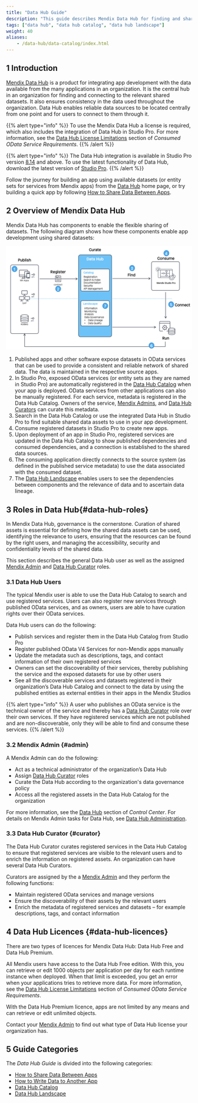 ```yaml
---
title: "Data Hub Guide"
description: "This guide describes Mendix Data Hub for finding and sharing enterprise data assets."
tags: ["data hub", "data hub catalog", "data hub landscape"]
weight: 40
aliases:
    - /data-hub/data-catalog/index.html
---
```


## 1 Introduction

[Mendix Data Hub](https://hub.mendix.com) is a product for integrating app development with the data available from the many applications in an organization. It is the central hub in an organization for finding and connecting to the relevant shared datasets. It also ensures consistency in the data used throughout the organization. Data Hub enables reliable data sources to be located centrally from one point and for users to connect to them through it. 

{{% alert type="info" %}}
To use the Mendix Data Hub a license is required, which also includes the integration of Data Hub in Studio Pro. For more information, see the [Data Hub License Limitations](/refguide/consumed-odata-service-requirements#license-limitations) section of *Consumed OData Service Requirements*.
{{% /alert %}}

{{% alert type="info" %}}
The Data Hub integration is available in Studio Pro version [8.14](/releasenotes/studio-pro/8.14) and above. To use the latest functionality of Data Hub, download the latest version of [Studio Pro](https://marketplace.mendix.com/link/studiopro/). {{% /alert %}}

Follow the journey for building an app using available datasets (or entity sets for services from Mendix apps) from the [Data Hub](https://hub.mendix.com) home page, or try building a quick app by following [How to Share Data Between Apps](share-data/).

## 2 Overview of Mendix Data Hub

Mendix Data Hub has components to enable the flexible sharing of datasets. The following diagram shows how these components enable app development using shared datasets:

![](attachments/overview-schematic-datahub.png)

1. Published apps and other software expose datasets in OData services that can be used to provide a consistent and reliable network of shared data. The data is maintained in the respective source apps.
2. In Studio Pro, exposed OData services (or entity sets as they are named in Studio Pro) are automatically registered in the [Data Hub Catalog](data-hub-catalog/) when your app is deployed. OData services from other applications can also be manually registered. For each service, metadata is registered in the Data Hub Catalog. Owners of the service, [Mendix Admins](#admin), and [Data Hub Curators](#curator) can curate this metadata.
3. Search in the Data Hub Catalog or use the integrated Data Hub in Studio Pro to find suitable shared data assets to use in your app development.
4. Consume registered datasets in Studio Pro to create new apps. 
5. Upon deployment of an app in Studio Pro, registered services are updated in the Data Hub Catalog to show published dependencies and consumed dependencies, and a connection is established to the shared data sources.
6. The consuming application directly connects to the source system (as defined in the published service metadata) to use the data associated with the consumed dataset.
7. The [Data Hub Landscape](data-hub-landscape/) enables users to see the dependencies between components and the relevance of data and to ascertain data lineage.

## 3 Roles in Data Hub{#data-hub-roles}

In Mendix Data Hub, governance is the cornerstone. Curation of shared assets is essential for defining how the shared data assets can be used, identifying the relevance to users, ensuring that the resources can be found by the right users, and managing the accessibility, security and confidentiality levels of the shared data.

This section describes the general Data Hub user as well as the assigned [Mendix Admin](#admin) and [Data Hub Curator](#curator) roles.

### 3.1 Data Hub Users

The typical Mendix user is able to use the Data Hub Catalog to search and use registered services. Users can also register new services through published OData services, and as owners, users are able to have curation rights over their OData services.

Data Hub users can do the following: 

* Publish services and register them in the Data Hub Catalog from Studio Pro
* Register published OData V4 Services for non-Mendix apps manually
* Update the metadata such as descriptions, tags, and contact information of their own registered services
* Owners can set the discoverability of their services, thereby publishing the service and the exposed datasets for use by other users
* See all the discoverable services and datasets registered in their organization’s Data Hub Catalog and connect to the data by using the published entities as external entities in their apps in the Mendix Studios

{{% alert type="info" %}}
A user who publishes an OData service is the technical owner of the service and thereby has a [Data Hub Curator](#curator) role over their own services. If they have registered services which are not published and are non-discoverable, only they will be able to find and consume these services. 
{{% /alert %}}

### 3.2 Mendix Admin {#admin}

A Mendix Admin can do the following:

* Act as a technical administrator of the organization’s Data Hub
* Assign [Data Hub Curator](#curator) roles
* Curate the Data Hub according to the organization's data governance policy
* Access all the registered assets in the Data Hub Catalog for the organization

For more information, see the [Data Hub](/developerportal/control-center#data-hub) section of *Control Center*. For details on Mendix Admin tasks for Data Hub, see [Data Hub Administration](/developerportal/control-center/data-hub-admin).

### 3.3 Data Hub Curator {#curator}

The Data Hub Curator curates registered services in the Data Hub Catalog to ensure that registered services are visible to the relevant users and to enrich the information on registered assets. An organization can have several Data Hub Curators. 

Curators are assigned by the a [Mendix Admin](#admin) and they perform the following functions:

* Maintain registered OData services and manage versions
* Ensure the discoverability of their assets by the relevant users
* Enrich the metadata of registered services and datasets – for example descriptions, tags, and contact information

## 4 Data Hub Licences {#data-hub-licences}

There are two types of licences for Mendix Data Hub: Data Hub Free and Data Hub Premium.

All Mendix users have access to the Data Hub Free edition. With this, you can retrieve or edit 1000 objects per application per day for each runtime instance when deployed. When that limit is exceeded, you get an error when your applications tries to retrieve more data. For more information, see the [Data Hub License Limitations](/refguide/consumed-odata-service-requirements#license-limitations) section of *Consumed OData Service Requirements*.

With the Data Hub Premium licence, apps are not limited by any means and can retrieve or edit unlimited objects.

Contact your [Mendix Admin](/developerportal/control-center/#company) to find out what type of Data Hub license your organization has.

## 5 Guide Categories

The *Data Hub Guide* is divided into the following categories:

* [How to Share Data Between Apps](share-data/)
* [How to Write Data to Another App](write-data/)
* [Data Hub Catalog](data-hub-catalog/)
* [Data Hub Landscape](data-hub-landscape/)
